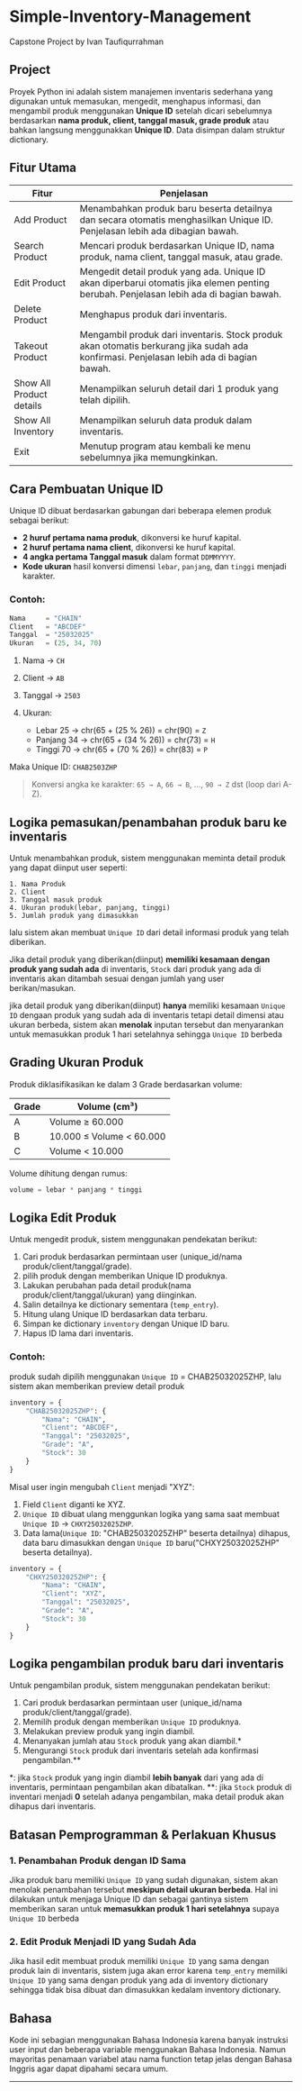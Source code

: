 # Simple-Inventory-Management
Capstone Project by Ivan Taufiqurrahman

## Project
Proyek Python ini adalah sistem manajemen inventaris sederhana yang digunakan untuk memasukan, mengedit, menghapus informasi, dan mengambil produk menggunakan **Unique ID** setelah dicari sebelumnya berdasarkan **nama produk, client, tanggal masuk, grade produk** atau bahkan langsung menggunakkan **Unique ID**. Data disimpan dalam struktur dictionary.

## Fitur Utama

| Fitur                      | Penjelasan                                                                                                                                 |
| ----------------------     | -------------------------------------------------------------------------------------------------------------------------------------------|
| Add Product                | Menambahkan produk baru beserta detailnya dan secara otomatis menghasilkan Unique ID. Penjelasan lebih ada dibagian bawah.                 |
| Search Product             | Mencari produk berdasarkan Unique ID, nama produk, nama client, tanggal masuk, atau grade.                                                 |
| Edit Product               | Mengedit detail produk yang ada. Unique ID akan diperbarui otomatis jika elemen penting berubah. Penjelasan lebih ada di bagian bawah.     |
| Delete Product             | Menghapus produk dari inventaris.                                                                                                          |
| Takeout Product            | Mengambil produk dari inventaris. Stock produk akan otomatis berkurang jika sudah ada konfirmasi. Penjelasan lebih ada di bagian bawah.    |
| Show All Product details   | Menampilkan seluruh detail dari 1 produk yang telah dipilih.                                                                               |
| Show All Inventory         | Menampilkan seluruh data produk dalam inventaris.                                                                                          |
| Exit                       | Menutup program atau kembali ke menu sebelumnya jika memungkinkan.                                                                         |

## Cara Pembuatan Unique ID

Unique ID dibuat berdasarkan gabungan dari beberapa elemen produk sebagai berikut:

* **2 huruf pertama nama produk**, dikonversi ke huruf kapital.
* **2 huruf pertama nama client**, dikonversi ke huruf kapital.
* **4 angka pertama Tanggal masuk** dalam format `DDMMYYYY`.
* **Kode ukuran** hasil konversi dimensi `lebar`, `panjang`, dan `tinggi` menjadi karakter.

### Contoh:

```python
Nama     = "CHAIN"
Client   = "ABCDEF"
Tanggal  = "25032025"
Ukuran   = (25, 34, 70)
```

1. Nama → `CH`
2. Client → `AB`
3. Tanggal → `2503`
4. Ukuran:

   * Lebar 25 → chr(65 + (25 % 26)) = chr(90) = `Z`
   * Panjang 34 → chr(65 + (34 % 26)) = chr(73) = `H`
   * Tinggi 70 → chr(65 + (70 % 26)) = chr(83) = `P`

Maka Unique ID: `CHAB2503ZHP`

> Konversi angka ke karakter: `65 → A`, `66 → B`, ..., `90 → Z` dst (loop dari A-Z).

## Logika pemasukan/penambahan produk baru ke inventaris

Untuk menambahkan produk, sistem menggunakan meminta detail produk yang dapat diinput user seperti:

```
1. Nama Produk
2. Client
3. Tanggal masuk produk
4. Ukuran produk(lebar, panjang, tinggi)
5. Jumlah produk yang dimasukkan
```

lalu sistem akan membuat `Unique ID` dari detail informasi produk yang telah diberikan.

Jika detail produk yang diberikan(diinput) **memiliki kesamaan dengan produk yang sudah ada** di inventaris, `Stock` dari produk yang ada di inventaris akan ditambah sesuai dengan jumlah yang user berikan/masukan.

jika detail produk yang diberikan(diinput) **hanya** memiliki kesamaan `Unique ID` dengaan produk yang sudah ada di inventaris tetapi detail dimensi atau ukuran berbeda, sistem akan **menolak** inputan tersebut dan menyarankan untuk memasukkan produk 1 hari setelahnya sehingga `Unique ID` berbeda

## Grading Ukuran Produk

Produk diklasifikasikan ke dalam 3 Grade berdasarkan volume:

| Grade | Volume (cm³)             |
| ----- | ------------------------ |
| A     | Volume ≥ 60.000          |
| B     | 10.000 ≤ Volume < 60.000 |
| C     | Volume < 10.000          |

Volume dihitung dengan rumus:

```python
volume = lebar * panjang * tinggi
```

## Logika Edit Produk

Untuk mengedit produk, sistem menggunakan pendekatan berikut:

1. Cari produk berdasarkan permintaan user (unique_id/nama produk/client/tanggal/grade).
2. pilih produk dengan memberikan Unique ID produknya.
3. Lakukan perubahan pada detail produk(nama produk/client/tanggal/ukuran) yang diinginkan.
4. Salin detailnya ke dictionary sementara (`temp_entry`).
5. Hitung ulang Unique ID berdasarkan data terbaru.
6. Simpan ke dictionary `inventory` dengan Unique ID baru.
7. Hapus ID lama dari inventaris.

### Contoh:
produk sudah dipilih menggunakan `Unique ID` = CHAB25032025ZHP, lalu sistem akan memberikan preview detail produk

```python
inventory = {
    "CHAB25032025ZHP": {
        "Nama": "CHAIN",
        "Client": "ABCDEF",
        "Tanggal": "25032025",
        "Grade": "A",
        "Stock": 30
    }
}
```

Misal user ingin mengubah `Client` menjadi "XYZ":

1. Field `Client` diganti ke XYZ.
2. `Unique ID` dibuat ulang menggunkan logika yang sama saat membuat `Unique ID` → `CHXY25032025ZHP`.
3. Data lama(`Unique ID`: "CHAB25032025ZHP" beserta detailnya) dihapus, data baru dimasukkan dengan `Unique ID` baru("CHXY25032025ZHP" beserta detailnya).

```python
inventory = {
    "CHXY25032025ZHP": {
        "Nama": "CHAIN",
        "Client": "XYZ",
        "Tanggal": "25032025",
        "Grade": "A",
        "Stock": 30
    }
}
```

## Logika pengambilan produk baru dari inventaris

Untuk pengambilan produk, sistem menggunakan pendekatan berikut:

1. Cari produk berdasarkan permintaan user (unique_id/nama produk/client/tanggal/grade).
2. Memilih produk dengan memberikan `Unique ID` produknya.
3. Melakukan preview produk yang ingin diambil.
4. Menanyakan jumlah atau `Stock` produk yang akan diambil.*
5. Mengurangi `Stock` produk dari inventaris setelah ada konfirmasi pengambilan.**

*: jika `Stock` produk yang ingin diambil **lebih banyak** dari yang ada di inventaris, permintaan pengambilan akan dibatalkan.
**: jika `Stock` produk di inventari menjadi **0** setelah adanya pengambilan, maka detail produk akan dihapus dari inventaris.

## Batasan Pemprogramman & Perlakuan Khusus

### 1. Penambahan Produk dengan ID Sama

Jika produk baru memiliki `Unique ID` yang sudah digunakan, sistem akan menolak penambahan tersebut **meskipun detail ukuran berbeda**. Hal ini dilakukan untuk menjaga Unique ID dan sebagai gantinya sistem memberikan
saran untuk **memasukkan produk 1 hari setelahnya** supaya `Unique ID` berbeda

### 2. Edit Produk Menjadi ID yang Sudah Ada

Jika hasil edit membuat produk memiliki `Unique ID` yang sama dengan produk lain di inventaris, sistem juga akan error karena `temp_entry` memiliki `Unique ID` yang sama dengan produk yang ada di inventory dictionary sehingga tidak bisa dibuat dan dimasukkan kedalam inventory dictionary.



## Bahasa

Kode ini sebagian menggunakan Bahasa Indonesia karena banyak instruksi user input dan beberapa variable menggunakan Bahasa Indonesia. Namun mayoritas penamaan variabel atau nama function tetap jelas dengan Bahasa Inggris agar dapat dipahami secara umum.

---
